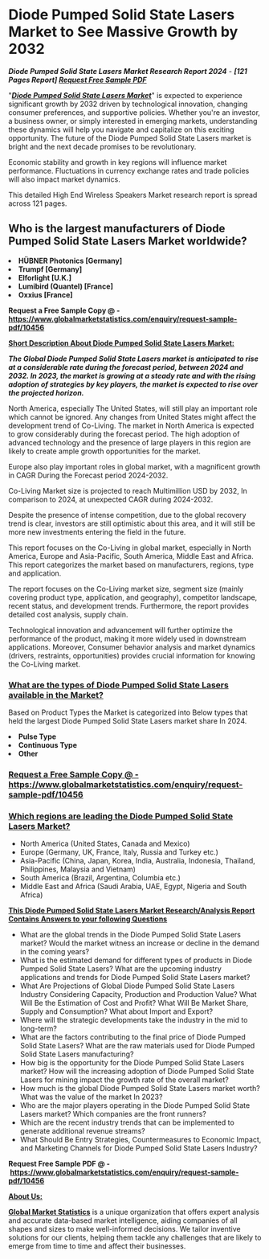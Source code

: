 <h1>Diode Pumped Solid State Lasers Market to See Massive Growth by 2032</h1><p><em><strong>Diode Pumped Solid State Lasers Market Research Report 2024</strong></em>&nbsp;-&nbsp;<em><strong>[121 Pages Report] </strong></em><em><strong><a href="https://www.globalmarketstatistics.com/enquiry/request-sample-pdf/10456">Request Free Sample PDF</a></strong></em></p><p>"<a style="font-style: italic; font-weight: bold;" href="https://www.globalmarketstatistics.com/market-reports/diode-pumped-solid-state-lasers-market-10456">Diode Pumped Solid State Lasers Market</a>" is expected to experience significant growth by 2032 driven by technological innovation, changing consumer preferences, and supportive policies. Whether you're an investor, a business owner, or simply interested in emerging markets, understanding these dynamics will help you navigate and capitalize on this exciting opportunity. The future of the&nbsp;Diode Pumped Solid State Lasers market is bright and the next decade promises to be revolutionary.</p><p>Economic stability and growth in key regions will influence market performance. Fluctuations in currency exchange rates and trade policies will also impact market dynamics.</p><p>This detailed&nbsp;High End Wireless Speakers Market research report is spread across 121 pages.</p><h2><strong>Who is the largest manufacturers of Diode Pumped Solid State Lasers Market worldwide?</strong></h2><p><strong><li>HÜBNER Photonics [Germany]<li>Trumpf [Germany]<li>Elforlight [U.K.]<li>Lumibird (Quantel) [France]<li>Oxxius [France]</strong></p><p><strong>Request a Free Sample Copy @ - <a href="https://www.globalmarketstatistics.com/enquiry/request-sample-pdf/10456">https://www.globalmarketstatistics.com/enquiry/request-sample-pdf/10456</a></strong></p><p><strong><u>Short Description About Diode Pumped Solid State Lasers Market:</u></strong></p><p><strong><em>The Global Diode Pumped Solid State Lasers market is anticipated to rise at a considerable rate during the forecast period, between 2024 and 2032. In 2023, the market is growing at a steady rate and with the rising adoption of strategies by key players, the market is expected to rise over the projected horizon.</em></strong></p><p>North America, especially The United States, will still play an important role which cannot be ignored. Any changes from United States might affect the development trend of Co-Living. The market in North America is expected to grow considerably during the forecast period. The high adoption of advanced technology and the presence of large players in this region are likely to create ample growth opportunities for the market.</p><p>Europe also play important roles in global market, with a magnificent growth in CAGR During the Forecast period 2024-2032.</p><p>Co-Living Market size is projected to reach Multimillion USD by 2032, In comparison to 2024, at unexpected CAGR during 2024-2032.</p><p>Despite the presence of intense competition, due to the global recovery trend is clear, investors are still optimistic about this area, and it will still be more new investments entering the field in the future.</p><p>This report focuses on the Co-Living in global market, especially in North America, Europe and Asia-Pacific, South America, Middle East and Africa. This report categorizes the market based on manufacturers, regions, type and application.</p><p>The report focuses on the Co-Living market size, segment size (mainly covering product type, application, and geography), competitor landscape, recent status, and development trends. Furthermore, the report provides detailed cost analysis, supply chain.</p><p>Technological innovation and advancement will further optimize the performance of the product, making it more widely used in downstream applications. Moreover, Consumer behavior analysis and market dynamics (drivers, restraints, opportunities) provides crucial information for knowing the Co-Living market.</p><h3 class="rank-math-question "><span style="text-decoration: underline;">What are the types of Diode Pumped Solid State Lasers available in the Market?</span></h3><p>Based on Product Types the Market is categorized into Below types that held the largest Diode Pumped Solid State Lasers market share In 2024.</p><p><strong><li>Pulse Type<li>Continuous Type<li>Other</strong></p><h3 class="rank-math-question "><span style="text-decoration: underline;">Request a Free Sample Copy @ - <a href="https://www.globalmarketstatistics.com/enquiry/request-sample-pdf/10456">https://www.globalmarketstatistics.com/enquiry/request-sample-pdf/10456</a></span></h3><h3 class="rank-math-question "><span style="text-decoration: underline;">Which regions are leading the Diode Pumped Solid State Lasers Market?</span></h3><ul><li>North America (United States, Canada and Mexico)</li><li>Europe (Germany, UK, France, Italy, Russia and Turkey etc.)</li><li>Asia-Pacific (China, Japan, Korea, India, Australia, Indonesia, Thailand, Philippines, Malaysia and Vietnam)</li><li>South America (Brazil, Argentina, Columbia etc.)</li><li>Middle East and Africa (Saudi Arabia, UAE, Egypt, Nigeria and South Africa)</li></ul><p><strong><u>This Diode Pumped Solid State Lasers Market Research/Analysis Report Contains Answers to your following Questions</u></strong></p><ul><li>What are the global trends in the Diode Pumped Solid State Lasers market? Would the market witness an increase or decline in the demand in the coming years?</li><li>What is the estimated demand for different types of products in Diode Pumped Solid State Lasers? What are the upcoming industry applications and trends for Diode Pumped Solid State Lasers market?</li><li>What Are Projections of Global Diode Pumped Solid State Lasers Industry Considering Capacity, Production and Production Value? What Will Be the Estimation of Cost and Profit? What Will Be Market Share, Supply and Consumption? What about Import and Export?</li><li>Where will the strategic developments take the industry in the mid to long-term?</li><li>What are the factors contributing to the final price of Diode Pumped Solid State Lasers? What are the raw materials used for Diode Pumped Solid State Lasers manufacturing?</li><li>How big is the opportunity for the Diode Pumped Solid State Lasers market? How will the increasing adoption of Diode Pumped Solid State Lasers for mining impact the growth rate of the overall market?</li><li>How much is the global Diode Pumped Solid State Lasers market worth? What was the value of the market In 2023?</li><li>Who are the major players operating in the Diode Pumped Solid State Lasers market? Which companies are the front runners?</li><li>Which are the recent industry trends that can be implemented to generate additional revenue streams?</li><li>What Should Be Entry Strategies, Countermeasures to Economic Impact, and Marketing Channels for Diode Pumped Solid State Lasers Industry?</li></ul><p><strong>Request Free Sample PDF @ -&nbsp;<a href="https://www.globalmarketstatistics.com/enquiry/request-sample-pdf/10456">https://www.globalmarketstatistics.com/enquiry/request-sample-pdf/10456</a></strong></p><p><strong><u>About Us:</u></strong></p><p><strong><a href="https://www.globalmarketstatistics.com/">Global Market Statistics</a></strong> is a unique organization that offers expert analysis and accurate data-based market intelligence, aiding companies of all shapes and sizes to make well-informed decisions. We tailor inventive solutions for our clients, helping them tackle any challenges that are likely to emerge from time to time and affect their businesses.</p>
